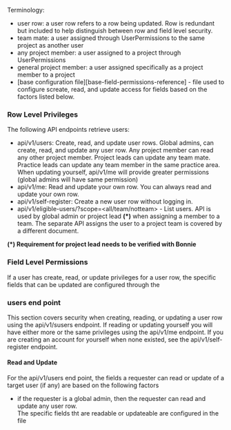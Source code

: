 Terminology:

- user row: a user row refers to a row being updated.  Row is redundant but included to
    help distinguish between row and field level security.
- team mate: a user assigned through UserPermissions to the same project as another user
- any project member: a user assigned to a project through UserPermissions
- general project member: a user assigned specifically as a project member to a project
- \[base configuration file\]\[base-field-permissions-reference\] - file used to configure
    screate, read, and update access for fields based on the factors listed below.

### Row Level Privileges

The following API endpoints retrieve users:

- api/v1/users: Create, read, and update user rows.  Global admins, can create, read, and update any user row.  Any project member can read any other project member.  Project leads can update any team mate.  Practice leads can update any
    team member in the same practice area.  When updating yourself, api/v1/me will provide greater
    permissions (global admins will have same permission)
- api/v1/me: Read and update your own row.  You can always read and update your own row.
- api/v1/self-register: Create a new user row without logging in.
- api/v1/eligible-users/<project id>?scope=\<all/team/notteam> - List users.  API is used by global admin or project lead **(\*)** when assigning a member to a team.  The separate API assigns the user to a project team is covered by a different document.

**(\*) Requirement for project lead needs to be verified with Bonnie**

### Field Level Permissions

If a user has create, read, or update privileges for a user row, the specific fields
that can be updated are configured through the

### users end point

This section covers security when creating, reading, or updating a user row using the api/v1/susers endpoint.  If reading or updating yourself you will have either more or the same privileges using the api/v1/me endpoint.  If you are creating an account for yourself when none existed, see the api/v1/self-register endpoint.

#### Read and Update

For the api/v1/users end point, the fields a requester can read or update of a target user
(if any) are based on the following factors

- if the requester is a global admin, then the requester can read and update any user row.\
    The specific fields tht are readable or updateable are configured in the file

    [base-field-permissions-reference]: ../../app/core/base_user_cru_constants.py
